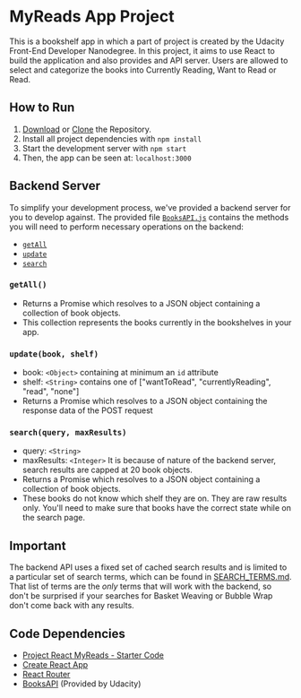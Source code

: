 # MyReads App Project

This is a bookshelf app in which a part of project is created by the Udacity Front-End Developer Nanodegree. In this project, it aims to use React to build the application and also provides and API server. Users are allowed to select and categorize the books into Currently Reading, Want to Read or Read. 


## How to Run

1. [Download](https://github.com/linclsdy/MyReadsApp/archive/master.zip) or [Clone](https://github.com/linclsdy/MyReadsApp.git) the Repository.
2. Install all project dependencies with `npm install`
3. Start the development server with `npm start`
4. Then, the app can be seen at: `localhost:3000` 


## Backend Server

To simplify your development process, we've provided a backend server for you to develop against. The provided file [`BooksAPI.js`](src/BooksAPI.js) contains the methods you will need to perform necessary operations on the backend:

* [`getAll`](#getall)
* [`update`](#update)
* [`search`](#search)


### `getAll()`
* Returns a Promise which resolves to a JSON object containing a collection of book objects.
* This collection represents the books currently in the bookshelves in your app.

### `update(book, shelf)`
* book: `<Object>` containing at minimum an `id` attribute
* shelf: `<String>` contains one of ["wantToRead", "currentlyReading", "read", "none"]  
* Returns a Promise which resolves to a JSON object containing the response data of the POST request

### `search(query, maxResults)`
* query: `<String>`
* maxResults: `<Integer>` It is because of nature of the backend server, search results are capped at 20 book objects.
* Returns a Promise which resolves to a JSON object containing a collection of book objects.
* These books do not know which shelf they are on. They are raw results only. You'll need to make sure that books have the correct state while on the search page.


## Important
The backend API uses a fixed set of cached search results and is limited to a particular set of search terms, which can be found in [SEARCH_TERMS.md](SEARCH_TERMS.md). That list of terms are the _only_ terms that will work with the backend, so don't be surprised if your searches for Basket Weaving or Bubble Wrap don't come back with any results.

## Code Dependencies

* [Project React MyReads - Starter Code](https://github.com/udacity/reactnd-project-myreads-starter)
* [Create React App](https://github.com/facebookincubator/create-react-app)
* [React Router](https://www.npmjs.com/package/react-router-dom)
* [BooksAPI](src/BooksAPI.js) (Provided by Udacity)


